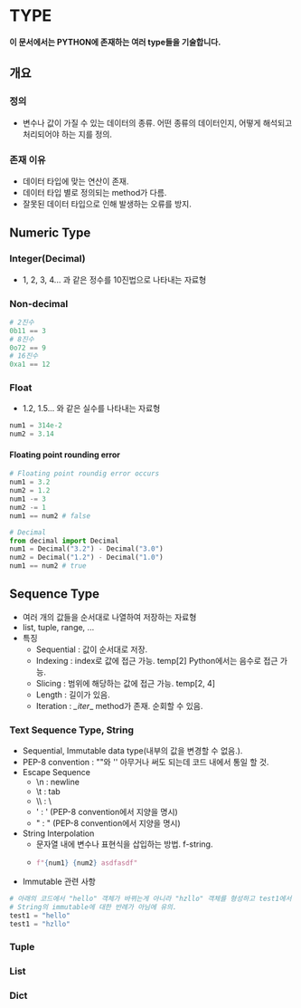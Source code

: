 # TYPE
**이 문서에서는 PYTHON에 존재하는 여러 type들을 기술합니다.**
## 개요
### 정의
- 변수나 값이 가질 수 있는 데이터의 종류. 어떤 종류의 데이터인지, 어떻게 해석되고 처리되어야 하는 지를 정의.
### 존재 이유
- 데이터 타입에 맞는 연산이 존재.
- 데이터 타입 별로 정의되는 method가 다름.
- 잘못된 데이터 타입으로 인해 발생하는 오류를 방지.
## Numeric Type
### Integer(Decimal)
- 1, 2, 3, 4... 과 같은 정수를 10진법으로 나타내는 자료형
### Non-decimal
```python
# 2진수
0b11 == 3
# 8진수
0o72 == 9
# 16진수
0xa1 == 12
```
### Float
- 1.2, 1.5... 와 같은 실수를 나타내는 자료형
```python
num1 = 314e-2
num2 = 3.14
```
#### Floating point rounding error
```python
# Floating point roundig error occurs
num1 = 3.2
num2 = 1.2
num1 -= 3
num2 -= 1
num1 == num2 # false
```
```PYTHON
# Decimal
from decimal import Decimal
num1 = Decimal("3.2") - Decimal("3.0")
num2 = Decimal("1.2") - Decimal("1.0")
num1 == num2 # true
```

## Sequence Type
- 여러 개의 값들을 순서대로 나열하여 저장하는 자료형
- list, tuple, range, ...
- 특징
  - Sequential : 값이 순서대로 저장.
  - Indexing : index로 값에 접근 가능. temp[2] Python에서는 음수로 접근 가능.
  - Slicing : 범위에 해당하는 값에 접근 가능. temp[2, 4]
  - Length : 길이가 있음.
  - Iteration : _\_iter__ method가 존재. 순회할 수 있음.
### Text Sequence Type, String
- Sequential, Immutable data type(내부의 값을 변경할 수 없음.).
- PEP-8 convention : ""와 '' 아무거나 써도 되는데 코드 내에서 통일 할 것.
- Escape Sequence
  - \n : newline
  - \t : tab
  - \\\ : \
  - \' : ' (PEP-8 convention에서 지양을 명시)
  - \" : " (PEP-8 convention에서 지양을 명시)
- String Interpolation
  - 문자열 내에 변수나 표현식을 삽입하는 방법. f-string.
  - ```python
    f"{num1} {num2} asdfasdf"
    ```
- Immutable 관련 사항
```python
# 아래의 코드에서 "hello" 객체가 바뀌는게 아니라 "hzllo" 객체를 형성하고 test1에서 재할당함.
# String의 immutable에 대한 반례가 아님에 유의.
test1 = "hello"
test1 = "hzllo"
```
### Tuple
### List
### Dict
